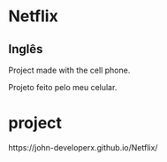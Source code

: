 # Netflix

<h2> Inglês </h2>

<p> Project made with the cell phone. </p>
<P> Projeto feito pelo meu celular. </p>

# project

<p> https://john-developerx.github.io/Netflix/ </p>
